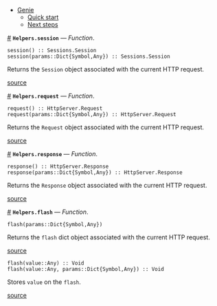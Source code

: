 

- [Genie](index.md#Genie-1)
    - [Quick start](index.md#Quick-start-1)
    - [Next steps](index.md#Next-steps-1)

<a id='Helpers.session' href='#Helpers.session'>#</a>
**`Helpers.session`** &mdash; *Function*.



```
session() :: Sessions.Session
session(params::Dict{Symbol,Any}) :: Sessions.Session
```

Returns the `Session` object associated with the current HTTP request.


<a target='_blank' href='https://github.com/essenciary/Genie.jl/tree/1aab131c148827d91cab858ce55f693885b4501f/src/Helpers.jl#L11-L16' class='documenter-source'>source</a><br>

<a id='Helpers.request' href='#Helpers.request'>#</a>
**`Helpers.request`** &mdash; *Function*.



```
request() :: HttpServer.Request
request(params::Dict{Symbol,Any}) :: HttpServer.Request
```

Returns the `Request` object associated with the current HTTP request.


<a target='_blank' href='https://github.com/essenciary/Genie.jl/tree/1aab131c148827d91cab858ce55f693885b4501f/src/Helpers.jl#L31-L36' class='documenter-source'>source</a><br>

<a id='Helpers.response' href='#Helpers.response'>#</a>
**`Helpers.response`** &mdash; *Function*.



```
response() :: HttpServer.Response
response(params::Dict{Symbol,Any}) :: HttpServer.Response
```

Returns the `Response` object associated with the current HTTP request.


<a target='_blank' href='https://github.com/essenciary/Genie.jl/tree/1aab131c148827d91cab858ce55f693885b4501f/src/Helpers.jl#L51-L56' class='documenter-source'>source</a><br>

<a id='Helpers.flash' href='#Helpers.flash'>#</a>
**`Helpers.flash`** &mdash; *Function*.



```
flash(params::Dict{Symbol,Any})
```

Returns the `flash` dict object associated with the current HTTP request.


<a target='_blank' href='https://github.com/essenciary/Genie.jl/tree/1aab131c148827d91cab858ce55f693885b4501f/src/Helpers.jl#L71-L75' class='documenter-source'>source</a><br>


```
flash(value::Any) :: Void
flash(value::Any, params::Dict{Symbol,Any}) :: Void
```

Stores `value` on the `flash`.


<a target='_blank' href='https://github.com/essenciary/Genie.jl/tree/1aab131c148827d91cab858ce55f693885b4501f/src/Helpers.jl#L90-L95' class='documenter-source'>source</a><br>

